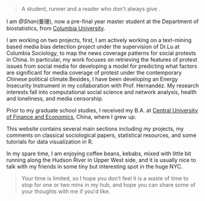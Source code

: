 
<blockquote class="full-width"><p> A student, runner and a reader who don't always give .</p></blockquote>

I am  *@Shan*(<span lang="zh">姜珊</span>), now a pre-final year master student at the Department of biostatistics, from [Columbia University](https://www.mailman.columbia.edu/become-student/departments/biostatistics).

I am working on two projects, first, I am actively working on a text-mining based media bias detection project under the supervision of Dr.Lu at Columbia Sociology, to map the news coverage patterns for social protests in China. In particular, my work focuses on retrieving the features of protest issues from social media for developing a model for predicting what factors are significant for media coverage of protest under the contemporary  Chinese political climate.Besides, I have been developing an Energy Insecurity Instrument in my collaboration with Prof. Hernandéz. My research interests fall into computational social science and network analysis, health and loneliness, and media censorship.

Prior to my graduate school studies, I received my B.A. at [Central University of Finance and Economics](http://en.cufe.edu.cn/), China, where I grew up.

This website contains several main sections including my projects, my comments on classical sociological papers, statistical resources, and some tutorials for data visualization in R.

In my spare time, I am enjoying coffee beans, kebabs, mixed with little bit running along the Hudson River in Upper West side, and it is usually nice to talk with my friends in some tiny but interesting spot in the huge NYC.

> Your time is limited, so I hope you don’t feel it is a waste of time to stop for one or two mins in my hub, and
hope you can share some of your thoughts with me if you'd like.
